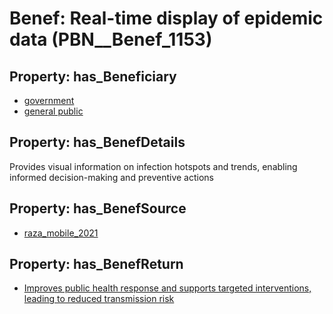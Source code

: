 # Benef: __Real-time display of epidemic data__ (PBN__Benef_1153)

## Property: has_Beneficiary

* [government](../Stakeholder/PBN__Stakeholder_73)
* [general public](../Stakeholder/PBN__Stakeholder_29)

## Property: has_BenefDetails

Provides visual information on infection hotspots and trends, enabling informed decision-making and preventive actions

## Property: has_BenefSource

* [raza_mobile_2021](../Article/PBN__Article_239)

## Property: has_BenefReturn

* [Improves public health response and supports targeted interventions, leading to reduced transmission risk](../BenefReturn/PBN__BenefReturn_1285)

